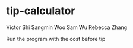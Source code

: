 # tip-calculator

Victor Shi
Sangmin Woo
Sam Wu
Rebecca Zhang

Run the program with the cost before tip